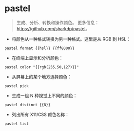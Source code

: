 # pastel

> 生成、分析、转换和操作颜色。
> 更多信息：<https://github.com/sharkdp/pastel>。

- 将颜色从一种格式转换为另一种格式。这里是从 RGB 到 HSL：

`pastel format {{hsl}} {{ff8000}}`

- 在终端上显示和分析颜色：

`pastel color "{{rgb(255,50,127)}}"`

- 从屏幕上的某个地方选择颜色：

`pastel pick`

- 生成一组 N 种视觉上不同的颜色：

`pastel distinct {{8}}`

- 列出所有 X11/CSS 颜色名称：

`pastel list`
